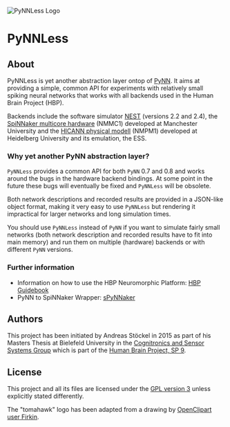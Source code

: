![PyNNLess Logo](https://raw.github.com/hbp-sanncs/pynnless/master/docu/logo.png)
# PyNNLess

## About

PyNNLess is yet another abstraction layer ontop of [PyNN](http://neuralensemble.org/PyNN/).
It aims at providing a simple, common API for experiments with relatively small
spiking neural networks that works with all backends used in the Human Brain
Project (HBP).

Backends include the software simulator [NEST](http://www.nest-simulator.org/)
(versions 2.2 and 2.4), the [SpiNNaker multicore hardware](https://github.com/SpiNNakerManchester/)
(NMMC1) developed at Manchester University and the [HICANN physical modell](https://github.com/electronicvisions/)
(NMPM1) developed at Heidelberg University and its emulation, the ESS.

### Why yet another PyNN abstraction layer?

`PyNNLess` provides a common API for both `PyNN` 0.7 and 0.8 and works around the
bugs in the hardware backend bindings. At some point in the future these bugs
will eventually be fixed and `PyNNLess` will be obsolete.

Both network descriptions and recorded results are provided in a JSON-like
object format, making it very easy to use `PyNNLess` but rendering it impractical
for larger networks and long simulation times.

You should use `PyNNLess` instead of `PyNN` if you want to simulate fairly small
networks (both network description and recorded results have to fit into main
memory) and run them on multiple (hardware) backends or with different `PyNN`
versions.

### Further information

* Information on how to use the HBP Neuromorphic Platform: [HBP Guidebook](http://electronicvisions.github.io/hbp-sp9-guidebook/)
* PyNN to SpiNNaker Wrapper: [sPyNNaker](https://github.com/SpiNNakerManchester/sPyNNaker)

## Authors

This project has been initiated by Andreas Stöckel in 2015 as part of his Masters Thesis
at Bielefeld University in the [Cognitronics and Sensor Systems Group](http://www.ks.cit-ec.uni-bielefeld.de/) which is
part of the [Human Brain Project, SP 9](https://www.humanbrainproject.eu/neuromorphic-computing-platform).

## License

This project and all its files are licensed under the
[GPL version 3](http://www.gnu.org/licenses/gpl.txt) unless explicitly stated
differently.

The "tomahawk" logo has been adapted from a drawing by [OpenClipart user Firkin](https://openclipart.org/detail/224515/tomahawk).
